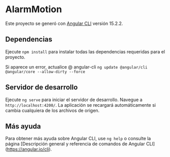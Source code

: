 # AlarmMotion

Este proyecto se generó con [Angular CLI](https://github.com/angular/angular-cli) versión 15.2.2.

## Dependencias
Ejecute `npm install` para instalar todas las dependencias requeridas para el proyecto.

Si aparece un error, actualice @ angular-cli
`ng update @angular/cli @angular/core --allow-dirty --force`

## Servidor de desarrollo

Ejecute `ng serve` para  iniciar el servidor de desarrollo. Navegue a `http://localhost:4200/`. La aplicación se recargará automáticamente si cambia cualquiera de los archivos de origen.

## Más ayuda

Para obtener más ayuda sobre Angular CLI, use `ng help` o consulte la página [Descripción general y referencia de comandos de Angular CLI] (https://angular.io/cli).
